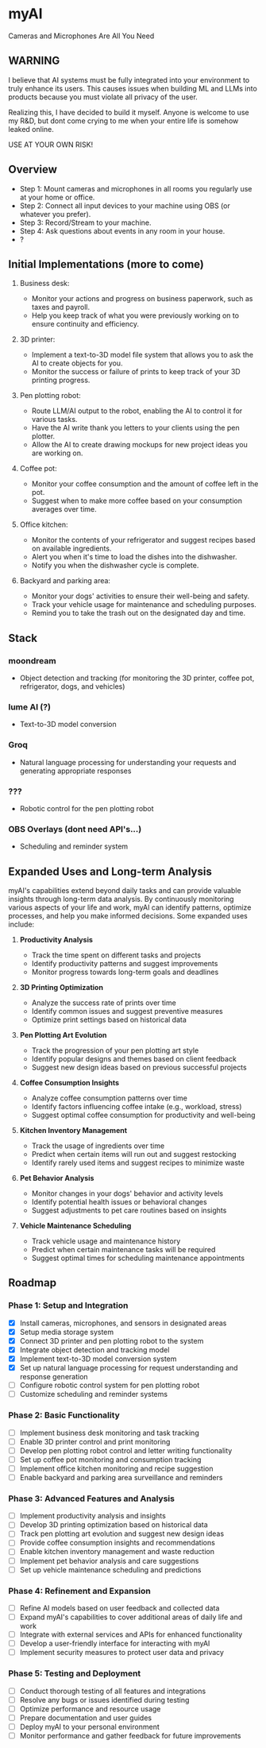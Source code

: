 # myAI
Cameras and Microphones Are All You Need

## WARNING

I believe that AI systems must be fully integrated into your environment to truly enhance its users. 
This causes issues when building ML and LLMs into products because you must violate all privacy of the user.

Realizing this, I have decided to build it myself. Anyone is welcome to use my R&D, but dont come crying to me when your entire life is somehow leaked online. 

USE AT YOUR OWN RISK!

## Overview

- Step 1: Mount cameras and microphones in all rooms you regularly use at your home or office.
- Step 2: Connect all input devices to your machine using OBS (or whatever you prefer).
- Step 3: Record/Stream to your machine.
- Step 4: Ask questions about events in any room in your house.
- ?

## Initial Implementations (more to come)

1. Business desk:
   - Monitor your actions and progress on business paperwork, such as taxes and payroll.
   - Help you keep track of what you were previously working on to ensure continuity and efficiency.

2. 3D printer:
   - Implement a text-to-3D model file system that allows you to ask the AI to create objects for you.
   - Monitor the success or failure of prints to keep track of your 3D printing progress.

3. Pen plotting robot:
   - Route LLM/AI output to the robot, enabling the AI to control it for various tasks.
   - Have the AI write thank you letters to your clients using the pen plotter.
   - Allow the AI to create drawing mockups for new project ideas you are working on.

4. Coffee pot:
   - Monitor your coffee consumption and the amount of coffee left in the pot.
   - Suggest when to make more coffee based on your consumption averages over time.

5. Office kitchen:
   - Monitor the contents of your refrigerator and suggest recipes based on available ingredients.
   - Alert you when it's time to load the dishes into the dishwasher.
   - Notify you when the dishwasher cycle is complete.

6. Backyard and parking area:
   - Monitor your dogs' activities to ensure their well-being and safety.
   - Track your vehicle usage for maintenance and scheduling purposes.
   - Remind you to take the trash out on the designated day and time.

## Stack

### moondream
- Object detection and tracking (for monitoring the 3D printer, coffee pot, refrigerator, dogs, and vehicles)

### lume AI (?)
- Text-to-3D model conversion

### Groq
- Natural language processing for understanding your requests and generating appropriate responses

### ???
- Robotic control for the pen plotting robot

### OBS Overlays (dont need API's...)
- Scheduling and reminder system

## Expanded Uses and Long-term Analysis

myAI's capabilities extend beyond daily tasks and can provide valuable insights through long-term data analysis. By continuously monitoring various aspects of your life and work, myAI can identify patterns, optimize processes, and help you make informed decisions. Some expanded uses include:

1. **Productivity Analysis**
   - Track the time spent on different tasks and projects
   - Identify productivity patterns and suggest improvements
   - Monitor progress towards long-term goals and deadlines

2. **3D Printing Optimization**
   - Analyze the success rate of prints over time
   - Identify common issues and suggest preventive measures
   - Optimize print settings based on historical data

3. **Pen Plotting Art Evolution**
   - Track the progression of your pen plotting art style
   - Identify popular designs and themes based on client feedback
   - Suggest new design ideas based on previous successful projects

4. **Coffee Consumption Insights**
   - Analyze coffee consumption patterns over time
   - Identify factors influencing coffee intake (e.g., workload, stress)
   - Suggest optimal coffee consumption for productivity and well-being

5. **Kitchen Inventory Management**
   - Track the usage of ingredients over time
   - Predict when certain items will run out and suggest restocking
   - Identify rarely used items and suggest recipes to minimize waste

6. **Pet Behavior Analysis**
   - Monitor changes in your dogs' behavior and activity levels
   - Identify potential health issues or behavioral changes
   - Suggest adjustments to pet care routines based on insights

7. **Vehicle Maintenance Scheduling**
   - Track vehicle usage and maintenance history
   - Predict when certain maintenance tasks will be required
   - Suggest optimal times for scheduling maintenance appointments

## Roadmap

### Phase 1: Setup and Integration
- [x] Install cameras, microphones, and sensors in designated areas
- [x] Setup media storage system
- [x] Connect 3D printer and pen plotting robot to the system
- [x] Integrate object detection and tracking model
- [x] Implement text-to-3D model conversion system
- [x] Set up natural language processing for request understanding and response generation
- [ ] Configure robotic control system for pen plotting robot
- [ ] Customize scheduling and reminder systems

### Phase 2: Basic Functionality
- [ ] Implement business desk monitoring and task tracking
- [ ] Enable 3D printer control and print monitoring
- [ ] Develop pen plotting robot control and letter writing functionality
- [ ] Set up coffee pot monitoring and consumption tracking
- [ ] Implement office kitchen monitoring and recipe suggestion
- [ ] Enable backyard and parking area surveillance and reminders

### Phase 3: Advanced Features and Analysis
- [ ] Implement productivity analysis and insights
- [ ] Develop 3D printing optimization based on historical data
- [ ] Track pen plotting art evolution and suggest new design ideas
- [ ] Provide coffee consumption insights and recommendations
- [ ] Enable kitchen inventory management and waste reduction
- [ ] Implement pet behavior analysis and care suggestions
- [ ] Set up vehicle maintenance scheduling and predictions

### Phase 4: Refinement and Expansion
- [ ] Refine AI models based on user feedback and collected data
- [ ] Expand myAI's capabilities to cover additional areas of daily life and work
- [ ] Integrate with external services and APIs for enhanced functionality
- [ ] Develop a user-friendly interface for interacting with myAI
- [ ] Implement security measures to protect user data and privacy

### Phase 5: Testing and Deployment
- [ ] Conduct thorough testing of all features and integrations
- [ ] Resolve any bugs or issues identified during testing
- [ ] Optimize performance and resource usage
- [ ] Prepare documentation and user guides
- [ ] Deploy myAI to your personal environment
- [ ] Monitor performance and gather feedback for future improvements
